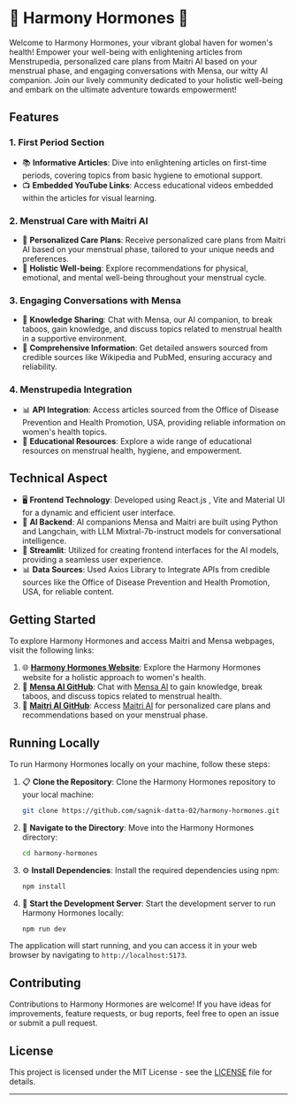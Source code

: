 

# 🌺 Harmony Hormones 🚀

Welcome to Harmony Hormones, your vibrant global haven for women's health! Empower your well-being with enlightening articles from Menstrupedia, personalized care plans from Maitri AI based on your menstrual phase, and engaging conversations with Mensa, our witty AI companion. Join our lively community dedicated to your holistic well-being and embark on the ultimate adventure towards empowerment!

## Features

### 1. First Period Section

- 📚 **Informative Articles**: Dive into enlightening articles on first-time periods, covering topics from basic hygiene to emotional support.
- 📺 **Embedded YouTube Links**: Access educational videos embedded within the articles for visual learning.

### 2. Menstrual Care with Maitri AI

- 🌸 **Personalized Care Plans**: Receive personalized care plans from Maitri AI based on your menstrual phase, tailored to your unique needs and preferences.
- 💖 **Holistic Well-being**: Explore recommendations for physical, emotional, and mental well-being throughout your menstrual cycle.

### 3. Engaging Conversations with Mensa

- 🧠 **Knowledge Sharing**: Chat with Mensa, our AI companion, to break taboos, gain knowledge, and discuss topics related to menstrual health in a supportive environment.
- 📝 **Comprehensive Information**: Get detailed answers sourced from credible sources like Wikipedia and PubMed, ensuring accuracy and reliability.

### 4. Menstrupedia Integration

- 📊 **API Integration**: Access articles sourced from the Office of Disease Prevention and Health Promotion, USA, providing reliable information on women's health topics.
- 📖 **Educational Resources**: Explore a wide range of educational resources on menstrual health, hygiene, and empowerment.

## Technical Aspect

- 🖥️ **Frontend Technology**: Developed using React.js , Vite and Material UI for a dynamic and efficient user interface.
- 🤖 **AI Backend**: AI companions Mensa and Maitri are built using Python and Langchain, with LLM Mixtral-7b-instruct models for conversational intelligence.
- 🎨 **Streamlit**: Utilized for creating frontend interfaces for the AI models, providing a seamless user experience.
- 📊 **Data Sources**: Used Axios Library to Integrate APIs from credible sources like the Office of Disease Prevention and Health Promotion, USA, for reliable content.

## Getting Started

To explore Harmony Hormones and access Maitri and Mensa webpages, visit the following links:

1. 🌐 **[Harmony Hormones Website](https://harmony-hormones.vercel.app/)**: Explore the Harmony Hormones website for a holistic approach to women's health.
2. 🌺 **[Mensa AI GitHub](https://github.com/sagnik-datta-02/Mensa)**: Chat with [Mensa AI](https://mensa-ai.streamlit.app/) to gain knowledge, break taboos, and discuss topics related to menstrual health.
3. 🧠 **[Maitri AI GitHub](https://github.com/sagnik-datta-02/Period-Care-Recommender)**: Access [Maitri AI](https://maitri-ai.streamlit.app/)  for personalized care plans and recommendations based on your menstrual phase.

## Running Locally

To run Harmony Hormones locally on your machine, follow these steps:

1. 📋 **Clone the Repository**: Clone the Harmony Hormones repository to your local machine:

   ```bash
   git clone https://github.com/sagnik-datta-02/harmony-hormones.git
   ```

2. 📁 **Navigate to the Directory**: Move into the Harmony Hormones directory:

   ```bash
   cd harmony-hormones
   ```

3. ⚙️ **Install Dependencies**: Install the required dependencies using npm:

   ```bash
   npm install
   ```

4. 🚀 **Start the Development Server**: Start the development server to run Harmony Hormones locally:

   ```bash
   npm run dev
   ```

The application will start running, and you can access it in your web browser by navigating to `http://localhost:5173`.

## Contributing

Contributions to Harmony Hormones are welcome! If you have ideas for improvements, feature requests, or bug reports, feel free to open an issue or submit a pull request.

## License

This project is licensed under the MIT License - see the [LICENSE](LICENSE) file for details.

---

